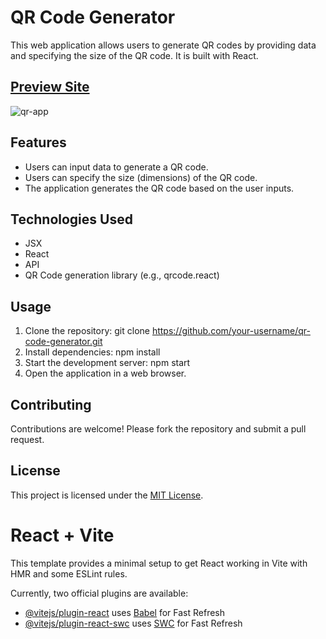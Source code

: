 # QR Code Generator 

This web application allows users to generate QR codes by providing data and specifying the size of the QR code. It is built with React.


## [Preview Site](https://harivignesh-33.github.io/qr_code/)
![qr-app](https://github.com/Harivignesh-33/Qr-code-Generator/assets/131459225/651f7cee-0320-4eaa-b8af-587fd1ff31d1) 
## 



## Features

- Users can input data to generate a QR code.
- Users can specify the size (dimensions) of the QR code.
- The application generates the QR code based on the user inputs.

## Technologies Used

- JSX
- React
- API
- QR Code generation library (e.g., qrcode.react)

## Usage

1. Clone the repository: git clone https://github.com/your-username/qr-code-generator.git
2. Install dependencies: npm install
3. Start the development server: npm start
4. Open the application in a web browser.

## Contributing

Contributions are welcome! Please fork the repository and submit a pull request.

## License

This project is licensed under the [MIT License](LICENSE).
# React + Vite

This template provides a minimal setup to get React working in Vite with HMR and some ESLint rules.

Currently, two official plugins are available:

- [@vitejs/plugin-react](https://github.com/vitejs/vite-plugin-react/blob/main/packages/plugin-react/README.md) uses [Babel](https://babeljs.io/) for Fast Refresh
- [@vitejs/plugin-react-swc](https://github.com/vitejs/vite-plugin-react-swc) uses [SWC](https://swc.rs/) for Fast Refresh
